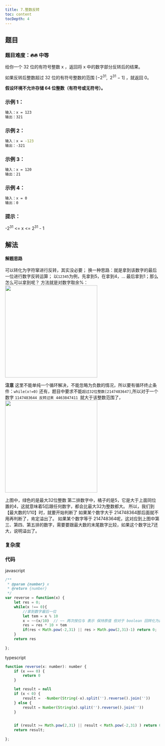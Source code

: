 ```yaml
---
title: 7.整数反转
toc: content
tocDepth: 4
---
```


## 题目

### 题目难度：🔥🔥 中等
给你一个 32 位的有符号整数 x ，返回将 x 中的数字部分反转后的结果。

如果反转后整数超过 32 位的有符号整数的范围 [−2<sup>31</sup>,  2<sup>31</sup> − 1] ，就返回 0。

**假设环境不允许存储 64 位整数（有符号或无符号）。**

### 示例 1：
```bash
输入：x = 123
输出：321
```

### 示例 2：
```bash
输入：x = -123
输出：-321
```

### 示例 3：
```bash
输入：x = 120
输出：21
```
### 示例 4：
```bash
输入：x = 0
输出：0
```

### 提示：
 -2<sup>31</sup> <= x <= 2<sup>31</sup> - 1

## 解法

#### 解题思路

可以转化为字符窜进行反转，其实没必要；
换一种思路：就是拿到该数字的最后一位进行数字反转运算；
以`12345`为例，先拿到5，在拿到4，... 最后拿到1；那么怎么可以拿到呢？
方法就是对数字取余%：
<img src='https://pic.leetcode-cn.com/be35cb60bec9a9ae794abad671e6618abb5664780bc7ee30ca93ca423884a666-1.jpg' width='300px' center>

**注意** 这里不能单纯一个循环解决，不能忽略为负数的情况，所以要有循环终止条件：`while(x!=0)`
还有，题目中要求不能`超过32位整数[2147483647]`,所以对于一个数字 `1147483644 反转过来 4463847411 `就大于该整数范围了，
<img src='https://pic.leetcode-cn.com/42c736510f4914af169907d61b22d1a39bd5a16bbd7eca0466d90350e2763164-2.jpg' width = '300px'>

上图中，绿色的是最大32位整数
第二排数字中，橘子的是5，它是大于上面同位置的4，这就意味着5后跟任何数字，都会比最大32为整数都大。
所以，我们到【最大数的1/10】时，就要开始判断了
如果某个数字大于 214748364那后面就不用再判断了，肯定溢出了。
如果某个数字等于 214748364呢，这对应到上图中第三、第四、第五排的数字，需要要跟最大数的末尾数字比较，如果这个数字比7还大，说明溢出了。

### 复杂度

### 代码

javascript

```js
/**
 * @param {number} x
 * @return {number}
 */
var reverse = function(x) {
    let res = 0;
    while(x !== 0){
        //拿到数字最后一位
        let tem = x % 10
        x = ~~(x/10)  // ~~ 两次按位与 表示 保持原值 但对于 boolean 回转化为数值
        res = res * 10 + tem
        if(res < Math.pow(-2,31) || res > Math.pow(2,31)-1) return 0;
    }
    return res
    
};

```

typescript

```js
function reverse(x: number): number {
    if (x === 0) {
        return 0
    }

    let result = null
    if (x < 0) {
        result =  -Number(String(-x).split('').reverse().join(''))
    } else {
        result = Number(String(x).split('').reverse().join(''))
    }
    

    if (result >= Math.pow(2,31) || result < Math.pow(-2,31) ) return 0;
    return result;
    
};
```
